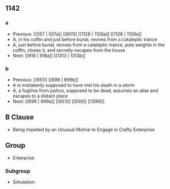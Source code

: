 ## 1142
### a
- Previous: [[557 | 557a]] [[601]] [[1128 | 1128a]] [[1128 | 1128a]] 
- A, in his coffin and just before burial, revives from a cataleptic trance
- A, just before burial, revives from a cataleptic trance, puts weights in the coffin, closes it, and secretly escapes from the house
- Next: [[918 | 918a]] [[1313 | 1313b]] 

### b
- Previous: [[651]] [[699 | 699b]] 
- A is mistakenly supposed to have met his death in a storm
- A, a fugitive from justice, supposed to be dead, assumes an alias and escapes to a distant place
- Next: [[699 | 699a]] [[923]] [[930]] [[1066]] 

## B Clause
- Being Impelled by an Unusual Motive to Engage in Crafty Enterprise

## Group
- Enterprise

### Subgroup
- Simulation

